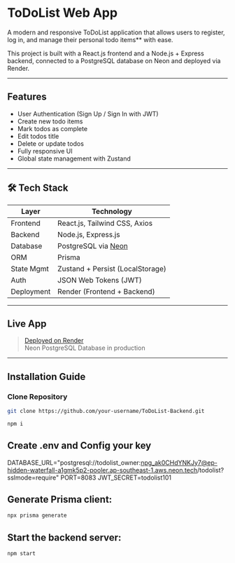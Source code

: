 # ToDoList Web App

A modern and responsive ToDoList application that allows users to register, log in, and manage their personal todo items** with ease.

This project is built with a React.js frontend and a Node.js + Express backend, connected to a PostgreSQL database on Neon and deployed via Render.

---

## Features

- User Authentication (Sign Up / Sign In with JWT)
- Create new todo items
- Mark todos as complete
- Edit todos title
- Delete or update todos
- Fully responsive UI
- Global state management with Zustand

---

## 🛠 Tech Stack

| Layer         | Technology                        |
|--------------|-----------------------------------|
| Frontend     | React.js, Tailwind CSS, Axios     |
| Backend      | Node.js, Express.js               |
| Database     | PostgreSQL via [Neon](https://neon.tech) |
| ORM          | Prisma                            |
| State Mgmt   | Zustand + Persist (LocalStorage)  |
| Auth         | JSON Web Tokens (JWT)             |
| Deployment   | Render (Frontend + Backend)       |

---

## Live App

> [Deployed on Render](https://your-render-url.com)  
> Neon PostgreSQL Database in production

---

## Installation Guide

### Clone Repository

```bash
git clone https://github.com/your-username/ToDoList-Backend.git

npm i
```
## Create .env and Config your key
DATABASE_URL="postgresql://todolist_owner:npg_ak0CHdYNKJy7@ep-hidden-waterfall-a1gmk5p2-pooler.ap-southeast-1.aws.neon.tech/todolist?sslmode=require"
PORT=8083
JWT_SECRET=todolist101

## Generate Prisma client:
``` bash
npx prisma generate
```

## Start the backend server:
``` bash
npm start
```
